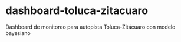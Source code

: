 # dashboard-toluca-zitacuaro
Dashboard de monitoreo para autopista Toluca-Zitácuaro con modelo bayesiano
